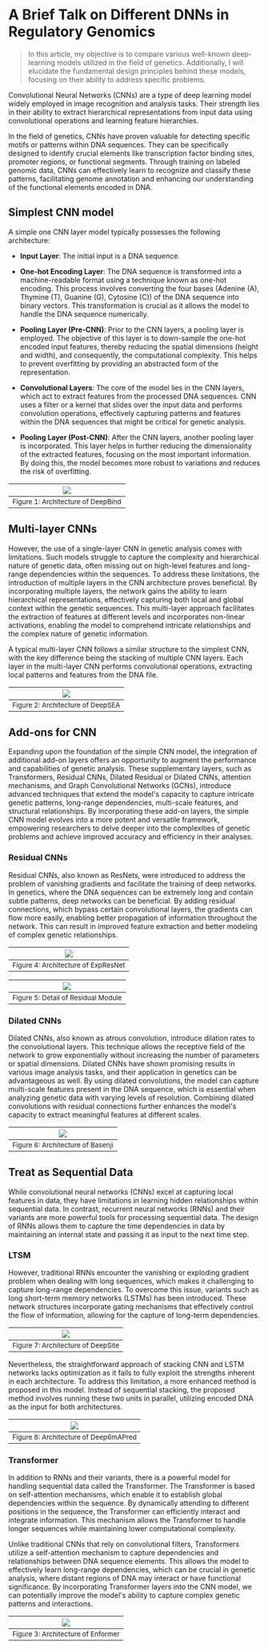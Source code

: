 # A Brief Talk on Different DNNs in Regulatory Genomics


> In this article, my objective is to compare various well-known deep-learning models utilized in the field of genetics. Additionally, I will elucidate the fundamental design principles behind these models, focusing on their ability to address specific problems.


Convolutional Neural Networks (CNNs) are a type of deep learning model widely employed in image recognition and analysis tasks. Their strength lies in their ability to extract hierarchical representations from input data using convolutional operations and learning feature hierarchies.

In the field of genetics, CNNs have proven valuable for detecting specific motifs or patterns within DNA sequences. They can be specifically designed to identify crucial elements like transcription factor binding sites, promoter regions, or functional segments. Through training on labeled genomic data, CNNs can effectively learn to recognize and classify these patterns, facilitating genome annotation and enhancing our understanding of the functional elements encoded in DNA.

## Simplest CNN model

A simple one CNN layer model typically possesses the following architecture:

- **Input Layer**: The initial input is a DNA sequence. 

- **One-hot Encoding Layer**: The DNA sequence is transformed into a machine-readable format using a technique known as one-hot encoding. This process involves converting the four bases (Adenine (A), Thymine (T), Guanine (G), Cytosine (C)) of the DNA sequence into binary vectors. This transformation is crucial as it allows the model to handle the DNA sequence numerically.

- **Pooling Layer (Pre-CNN)**: Prior to the CNN layers, a pooling layer is employed. The objective of this layer is to down-sample the one-hot encoded input features, thereby reducing the spatial dimensions (height and width), and consequently, the computational complexity. This helps to prevent overfitting by providing an abstracted form of the representation.

- **Convolutional Layers**: The core of the model lies in the CNN layers, which act to extract features from the processed DNA sequences. CNN uses a filter or a kernel that slides over the input data and performs convolution operations, effectively capturing patterns and features within the DNA sequences that might be critical for genetic analysis.

- **Pooling Layer (Post-CNN)**: After the CNN layers, another pooling layer is incorporated. This layer helps in further reducing the dimensionality of the extracted features, focusing on the most important information. By doing this, the model becomes more robust to variations and reduces the risk of overfitting.

| ![](assets/Figure_7.png)|
|:--:|
| <small>Figure 1: Architecture of DeepBind</small>|

## Multi-layer CNNs
However, the use of a single-layer CNN in genetic analysis comes with limitations. Such models struggle to capture the complexity and hierarchical nature of genetic data, often missing out on high-level features and long-range dependencies within the sequences. To address these limitations, the introduction of multiple layers in the CNN architecture proves beneficial. By incorporating multiple layers, the network gains the ability to learn hierarchical representations, effectively capturing both local and global context within the genetic sequences. This multi-layer approach facilitates the extraction of features at different levels and incorporates non-linear activations, enabling the model to comprehend intricate relationships and the complex nature of genetic information.

A typical multi-layer CNN follows a similar structure to the simplest CNN, with the key difference being the stacking of multiple CNN layers. Each layer in the multi-layer CNN performs convolutional operations, extracting local patterns and features from the DNA file. 

| ![](assets/Figure_8.png)|
|:--:|
| <small>Figure 2: Architecture of DeepSEA</small>|

## Add-ons for CNN
Expanding upon the foundation of the simple CNN model, the integration of additional add-on layers offers an opportunity to augment the performance and capabilities of genetic analysis. These supplementary layers, such as Transformers, Residual CNNs, Dilated Residual or Dilated CNNs, attention mechanisms, and Graph Convolutional Networks (GCNs), introduce advanced techniques that extend the model's capacity to capture intricate genetic patterns, long-range dependencies, multi-scale features, and structural relationships. By incorporating these add-on layers, the simple CNN model evolves into a more potent and versatile framework, empowering researchers to delve deeper into the complexities of genetic problems and achieve improved accuracy and efficiency in their analyses.


### Residual CNNs
Residual CNNs, also known as ResNets, were introduced to address the problem of vanishing gradients and facilitate the training of deep networks. In genetics, where the DNA sequences can be extremely long and contain subtle patterns, deep networks can be beneficial. By adding residual connections, which bypass certain convolutional layers, the gradients can flow more easily, enabling better propagation of information throughout the network. This can result in improved feature extraction and better modeling of complex genetic relationships.

| ![](assets/Figure_10.png)|
|:--:|
| <small>Figure 4: Architecture of ExpResNet</small>|

| ![](assets/Figure_11.png)|
|:--:|
| <small>Figure 5: Detail of Residual Module</small>|


### Dilated CNNs
Dilated CNNs, also known as atrous convolution, introduce dilation rates to the convolutional layers. This technique allows the receptive field of the network to grow exponentially without increasing the number of parameters or spatial dimensions. Dilated CNNs have shown promising results in various image analysis tasks, and their application in genetics can be advantageous as well. By using dilated convolutions, the model can capture multi-scale features present in the DNA sequence, which is essential when analyzing genetic data with varying levels of resolution. Combining dilated convolutions with residual connections further enhances the model's capacity to extract meaningful features at different scales.

| ![](assets/Figure_12.png)|
|:--:|
| <small>Figure 6: Architecture of Basenji</small>|

## Treat as Sequential Data
While convolutional neural networks (CNNs) excel at capturing local features in data, they have limitations in learning hidden relationships within sequential data. In contrast, recurrent neural networks (RNNs) and their variants are more powerful tools for processing sequential data. The design of RNNs allows them to capture the time dependencies in data by maintaining an internal state and passing it as input to the next time step.

### LTSM
However, traditional RNNs encounter the vanishing or exploding gradient problem when dealing with long sequences, which makes it challenging to capture long-range dependencies. To overcome this issue, variants such as long short-term memory networks (LSTMs) has been introduced. These network structures incorporate gating mechanisms that effectively control the flow of information, allowing for the capture of long-term dependencies.

| ![](assets/Figure_13.png)|
|:--:|
| <small>Figure 7: Architecture of DeepSite</small>|

Nevertheless, the straightforward approach of stacking CNN and LSTM networks lacks optimization as it fails to fully exploit the strengths inherent in each architecture. To address this limitation, a more enhanced method is proposed in this model. Instead of sequential stacking, the proposed method involves running these two units in parallel, utilizing encoded DNA as the input for both architectures.

| ![](assets/Figure_14.png)|
|:--:|
| <small>Figure 8: Architecture of Deep6mAPred</small>|

### Transformer

In addition to RNNs and their variants, there is a powerful model for handling sequential data called the Transformer. The Transformer is based on self-attention mechanisms, which enable it to establish global dependencies within the sequence. By dynamically attending to different positions in the sequence, the Transformer can efficiently interact and integrate information. This mechanism allows the Transformer to handle longer sequences while maintaining lower computational complexity.

Unlike traditional CNNs that rely on convolutional filters, Transformers utilize a self-attention mechanism to capture dependencies and relationships between DNA sequence elements. This allows the model to effectively learn long-range dependencies, which can be crucial in genetic analysis, where distant regions of DNA may interact or have functional significance. By incorporating Transformer layers into the CNN model, we can potentially improve the model's ability to capture complex genetic patterns and interactions.

| ![](assets/Figure_9.png)|
|:--:|
| <small>Figure 3: Architecture of Enformer</small>|




[^1]: Kelley, David R., Jasper Snoek, and John L. Rinn. “Basset: Learning the Regulatory Code of the Accessible Genome with Deep Convolutional Neural Networks.” Genome Research 26, no. 7 (July 2016): 990–99. https://doi.org/10.1101/gr.200535.115.
